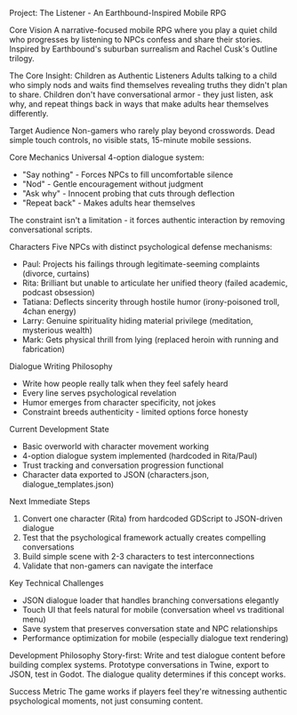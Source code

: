 Project: The Listener - An Earthbound-Inspired Mobile RPG

Core Vision
A narrative-focused mobile RPG where you play a quiet child who progresses by listening to NPCs confess and share their stories. Inspired by Earthbound's suburban surrealism and Rachel Cusk's Outline trilogy.

The Core Insight: Children as Authentic Listeners
Adults talking to a child who simply nods and waits find themselves revealing truths they didn't plan to share. Children don't have conversational armor - they just listen, ask why, and repeat things back in ways that make adults hear themselves differently.

Target Audience
Non-gamers who rarely play beyond crosswords. Dead simple touch controls, no visible stats, 15-minute mobile sessions.

Core Mechanics
Universal 4-option dialogue system:
- "Say nothing" - Forces NPCs to fill uncomfortable silence
- "Nod" - Gentle encouragement without judgment
- "Ask why" - Innocent probing that cuts through deflection
- "Repeat back" - Makes adults hear themselves

The constraint isn't a limitation - it forces authentic interaction by removing conversational scripts.

Characters
Five NPCs with distinct psychological defense mechanisms:
- Paul: Projects his failings through legitimate-seeming complaints (divorce, curtains)
- Rita: Brilliant but unable to articulate her unified theory (failed academic, podcast obsession)
- Tatiana: Deflects sincerity through hostile humor (irony-poisoned troll, 4chan energy)
- Larry: Genuine spirituality hiding material privilege (meditation, mysterious wealth)
- Mark: Gets physical thrill from lying (replaced heroin with running and fabrication)

Dialogue Writing Philosophy
- Write how people really talk when they feel safely heard
- Every line serves psychological revelation
- Humor emerges from character specificity, not jokes
- Constraint breeds authenticity - limited options force honesty

Current Development State
- Basic overworld with character movement working
- 4-option dialogue system implemented (hardcoded in Rita/Paul)
- Trust tracking and conversation progression functional
- Character data exported to JSON (characters.json, dialogue_templates.json)

Next Immediate Steps
1. Convert one character (Rita) from hardcoded GDScript to JSON-driven dialogue
2. Test that the psychological framework actually creates compelling conversations
3. Build simple scene with 2-3 characters to test interconnections
4. Validate that non-gamers can navigate the interface

Key Technical Challenges
- JSON dialogue loader that handles branching conversations elegantly
- Touch UI that feels natural for mobile (conversation wheel vs traditional menu)
- Save system that preserves conversation state and NPC relationships
- Performance optimization for mobile (especially dialogue text rendering)

Development Philosophy
Story-first: Write and test dialogue content before building complex systems. Prototype conversations in Twine, export to JSON, test in Godot. The dialogue quality determines if this concept works.

Success Metric
The game works if players feel they're witnessing authentic psychological moments, not just consuming content.